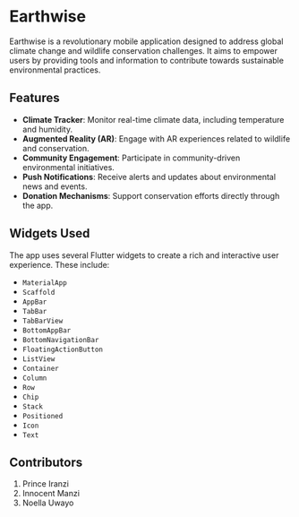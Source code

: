 # Earthwise
Earthwise is a revolutionary mobile application designed to address global climate change and wildlife conservation challenges. It aims to empower users by providing tools and information to contribute towards sustainable environmental practices.

## Features

- **Climate Tracker**: Monitor real-time climate data, including temperature and humidity.
- **Augmented Reality (AR)**: Engage with AR experiences related to wildlife and conservation.
- **Community Engagement**: Participate in community-driven environmental initiatives.
- **Push Notifications**: Receive alerts and updates about environmental news and events.
- **Donation Mechanisms**: Support conservation efforts directly through the app.

## Widgets Used

The app uses several Flutter widgets to create a rich and interactive user experience. These include:

- `MaterialApp`
- `Scaffold`
- `AppBar`
- `TabBar`
- `TabBarView`
- `BottomAppBar`
- `BottomNavigationBar`
- `FloatingActionButton`
- `ListView`
- `Container`
- `Column`
- `Row`
- `Chip`
- `Stack`
- `Positioned`
- `Icon`
- `Text`

## Contributors
1. Prince Iranzi
2. Innocent Manzi
3. Noella Uwayo
